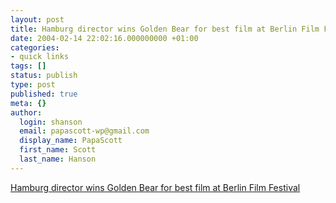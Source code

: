 ```yaml
---
layout: post
title: Hamburg director wins Golden Bear for best film at Berlin Film Festival
date: 2004-02-14 22:02:16.000000000 +01:00
categories:
- quick links
tags: []
status: publish
type: post
published: true
meta: {}
author:
  login: shanson
  email: papascott-wp@gmail.com
  display_name: PapaScott
  first_name: Scott
  last_name: Hanson
---
```

<p><a title="German-Turkish Film 'Head-On' (Gegen die Wand) directed by Fatih Akin" href="http://www.dw-world.de/english/0,3367,1441_A_1114728_1_A,00.html">Hamburg director wins Golden Bear for best film at Berlin Film Festival</a></p>
